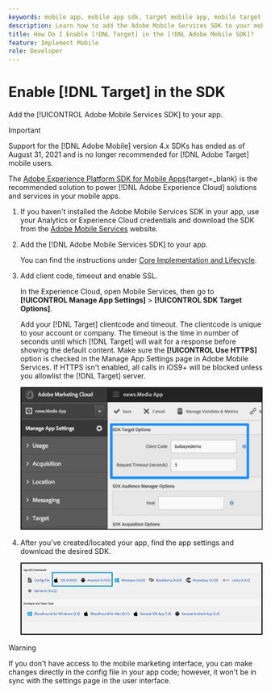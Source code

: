 ```yaml
---
keywords: mobile app, mobile app sdk, target mobile app, mobile target sdk, mobile app sdk, enable target in sdk
description: Learn how to add the Adobe Mobile Services SDK to your mobile app.
title: How Do I Enable [!DNL Target] in the [!DNL Adobe Mobile SDK]?
feature: Implement Mobile
role: Developer
---
```

# Enable [!DNL Target] in the SDK

Add the [!UICONTROL Adobe Mobile Services SDK] to your app.

>[!IMPORTANT]
>
>Support for the [!DNL Adobe Mobile] version 4.*x* SDKs has ended as of August 31, 2021 and is no longer recommended for [!DNL Adobe Target] mobile users.
>
>The [Adobe Experience Platform SDK for Mobile Apps](https://developer.adobe.com/client-sdks/documentation/){target=_blank} is the recommended solution to power [!DNL Adobe Experience Cloud] solutions and services in your mobile apps.

1. If you haven't installed the Adobe Mobile Services SDK in your app, use your Analytics or Experience Cloud credentials and download the SDK from the [Adobe Mobile Services](https://mobilemarketing.adobe.com/) website.

1. Add the [!DNL Adobe Mobile Services SDK] to your app.

   You can find the instructions under [Core Implementation and Lifecycle](https://experienceleague.adobe.com/docs/mobile-services/ios/getting-started-ios/dev-qs.html). 

1. Add client code, timeout and enable SSL.

   In the Experience Cloud, open Mobile Services, then go to **[!UICONTROL Manage App Settings]** > **[!UICONTROL SDK Target Options]**.

   Add your [!DNL Target] clientcode and timeout. The clientcode is unique to your account or company. The timeout is the time in number of seconds until which [!DNL Target] will wait for a response before showing the default content. Make sure the **[!UICONTROL Use HTTPS]** option is checked in the Manage App Settings page in Adobe Mobile Services. If HTTPS isn't enabled, all calls in iOS9+ will be blocked unless you allowlist the [!DNL Target] server.

   ![alt image](assets/mobile-clientcode.png)

1. After you've created/located your app, find the app settings and download the desired SDK.

   ![alt image](assets/download-sdk.png)

>[!WARNING]
>
> If you don't have access to the mobile marketing interface, you can make changes directly in the config file in your app code; however, it won't be in sync with the settings page in the user interface.

